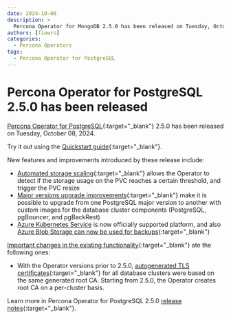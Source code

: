 ```yaml
---
date: 2024-10-08
description: >
  Percona Operator for MongoDB 2.5.0 has been released on Tuesday, October 08, 2024.
authors: [fiowro]
categories:
  - Percona Operators
tags:
  - Percona Operator for PostgreSQL
---
```


# Percona Operator for PostgreSQL 2.5.0 has been released

<!-- more -->

[Percona Operator for PostgreSQL](https://docs.percona.com/percona-operator-for-postgresql/2.0/){:target="_blank"} 2.5.0 has been released on Tuesday, October 08, 2024.

Try it out using the [Quickstart guide](https://docs.percona.com/percona-operator-for-postgresql/2.0/quickstart.html){:target="_blank"}.

New features and improvements introduced by these release include:

* [Automated storage scaling](https://docs.percona.com/percona-operator-for-postgresql/2.0/scaling.html#scale-storage){:target="_blank"} allows the Operator to detect if the storage usage on the PVC reaches a certain threshold, and trigger the PVC resize
* [Major versions upgrade improvements](https://docs.percona.com/percona-operator-for-postgresql/2.0/ReleaseNotes/Kubernetes-Operator-for-PostgreSQL-RN2.5.0.html#major-versions-upgrade-improvements){:target="_blank"} make it is possible to upgrade from one PostgreSQL major version to another with custom images for the database cluster components (PostgreSQL, pgBouncer, and pgBackRest)
* [Azure Kubernetes Service](https://docs.percona.com/percona-operator-for-postgresql/2.0/aks.html) is now officially supported platform, and also [Azure Blob Storage can now be used for backups](https://docs.percona.com/percona-operator-for-postgresql/2.0/backups-storage.html#__tabbed_1_2){:target="_blank"}

[Important changes in the existing functionality](https://docs.percona.com/percona-operator-for-mongodb/RN/Kubernetes-Operator-for-PSMONGODB-RN1.18.0.html#deprecation-rename-and-removal){:target="_blank"} ate the following ones:

* With the Operator versions prior to 2.5.0, [autogenerated TLS certificates](../TLS.md#allow-the-operator-to-generate-certificates-automatically){:target="_blank"} for all database clusters were based on the same generated root CA. Starting from 2.5.0, the Operator creates root CA on a per-cluster basis.

Learn more in Percona Operator for PostgreSQL 2.5.0 [release notes](https://docs.percona.com/percona-operator-for-postgresql/2.0/ReleaseNotes/Kubernetes-Operator-for-PostgreSQL-RN2.5.0.html){:target="_blank"}.


